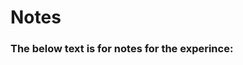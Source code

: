 # Notes

### The below text is for notes for the experince:

<!-- Configure and calibrate the sensors from qground control--> 
<!-- Configure the clever.launch in aruco param
Configure the aruco.launch
Generate a map	rosrun aruco_pose genmap.py 0.335 10 10 1 1 0 > ~/catkin_ws/src/clever/aruco_pose/map/test_map.txt
Configure the main_camera.launch
sudo systemctl restart clever 
See and ensure that it is the correct generated map and not flipped
-->

<!-- Client and access point part is very important for future work on raspberry pi https://clever.copterexpress.com/en/network.html -->
